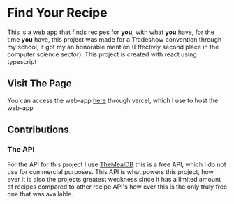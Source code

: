 # Find Your Recipe
This is a web app that finds recipes for **you**, with what **you** have, for the time **you** have, this project was made for a Tradeshow convention through my school, it got my an honorable mention 
(Effectivly second place in the computer science sector). This project is created with react using typescript

## Visit The Page
You can access the web-app [here](https://findurrecipe.vercel.app/) through vercel, which I use to host the web-app

## Contributions
### The API
For the API for this project I use [TheMealDB](https://www.themealdb.com/) this is a free API, which I do not use for commercial purposes. This API is what powers this project, how ever it is also the projects greatest weakness since
it has a limited amount of recipes compared to other recipe API's how ever this is the only truly free one that was available.
